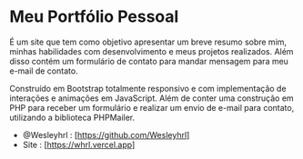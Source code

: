 # Meu Portfólio Pessoal
É um site que tem como objetivo apresentar um breve resumo sobre mim, minhas habilidades com desenvolvimento e meus projetos realizados. 
Além disso contém um formulário de contato para mandar mensagem para meu e-mail de contato.

Construído em Bootstrap totalmente responsivo e com implementação de interações e animações em JavaScript. Além de conter uma construção em PHP para receber um 
formulário e realizar um envio de e-mail para contato, utilizando a biblioteca PHPMailer.


- @Wesleyhrl : [https://github.com/Wesleyhrl]
- Site : [https://whrl.vercel.app]
